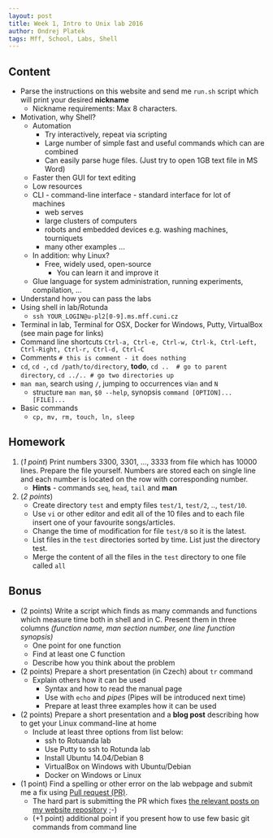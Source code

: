 ```yaml
---
layout: post
title: Week 1, Intro to Unix lab 2016
author: Ondrej Platek
tags: Mff, School, Labs, Shell
---
```


## Content 
- Parse the instructions on this website and send me `run.sh` script which will print your desired **nickname**
    - Nickname requirements: Max 8 characters.
- Motivation, why Shell?
    - Automation
        - Try interactively, repeat via scripting
        - Large number of simple fast and useful commands which can are combined 
        - Can easily parse huge files. (Just try to open 1GB text file in MS Word)
    - Faster then GUI for text editing 
    - Low resources
    - CLI - command-line interface - standard interface for lot of machines
        - web serves
        - large clusters of computers
        - robots and embedded devices e.g. washing machines, tourniquets
        - many other examples ...
    - In addition: why Linux?
        - Free, widely used, open-source
            - You can learn it and improve it
    - Glue language for system administration, running experiments, compilation, ...
- Understand how you can pass the labs
- Using shell in lab/Rotunda
    - ``ssh YOUR_LOGIN@u-pl2[0-9].ms.mff.cuni.cz``
- Terminal in lab, Terminal for OSX, Docker for Windows, Putty, VirtualBox (see main page for links)
- Command line shortcuts ``Ctrl-a, Ctrl-e, Ctrl-w, Ctrl-k, Ctrl-Left, Ctrl-Right, Ctrl-r, Ctrl-d, Ctrl-C``
- Comments `# this is comment - it does nothing`
- `cd`, `cd -`, `cd /path/to/directory`, **todo**, `cd ..  # go to parent directory`, `cd ../.. # go two directories up`
- `man man`, search using `/`, jumping to occurrences via`n` and `N`
    - structure `man man`, `$0 --help`, synopsis `command [OPTION]... [FILE]...`
- Basic commands
    - `cp, mv, rm, touch, ln, sleep`

## Homework
1. (*1 point*) Print numbers 3300, 3301, ..., 3333 from file which has 10000 lines. Prepare the file yourself. Numbers are stored each on single line and each number is located on the row with corresponding number.
    - **Hints** - commands `seq`, `head`, `tail` and **man**
2. (*2 points*) 
    - Create directory `test` and empty files `test/1`, `test/2`, .., `test/10`. 
    - Use `vi` or other editor and edit all of the 10 files and to each file insert one of your favourite songs/articles.
    - Change the time of modification for file `test/8` so it is the latest.
    - List files in the `test` directories sorted by time. List just the directory test.
    - Merge the content of all the files in the `test` directory to one file called `all` 

## Bonus
* (2 points) Write a script which finds as many commands and functions which measure time both in shell and in C.
  Present them in three columns *(function name, man section number, one line function synopsis)*
    - One point for one function
    - Find at least one C function
    - Describe how you think about the problem
* (2 points) Prepare a short presentation (in Czech) about ``tr`` command
    - Explain others how it can be used
        - Syntax and how to read the manual page 
        - Use with ``echo`` and *pipes* (Pipes will be introduced next time)
        - Prepare at least three examples how it can be used
* (2 points) Prepare a short presentation and a **blog post** describing how to get your Linux command-line at home 
    - Include at least three options from list below:
        - ssh to Rotuanda lab
        - Use Putty to ssh to Rotunda lab
        - Install Ubuntu 14.04/Debian 8
        - VirtualBox on Windows with Ubuntu/Debian
        - Docker on Windows or Linux
* (1 point) Find a spelling or other error on the lab webpage and submit me a fix using [Pull request (PR)](https://help.github.com/articles/using-pull-requests/).
    - The hard part is submitting the PR which fixes [the relevant posts on my website repository](https://github.com/oplatek/oplatek.github.io/search?utf8=%E2%9C%93&q=2016+unix) ;-)
    - (+1 point) additional point if you present how to use few basic git commands from command line
